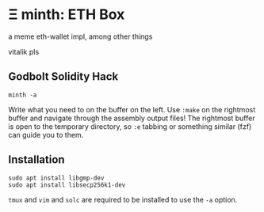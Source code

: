 # Ξ minth: ETH Box

a meme eth-wallet impl, among other things

vitalik pls

## Godbolt Solidity Hack

`minth -a`

Write what you need to on the buffer on the left. Use `:make` on the rightmost buffer and navigate through the assembly output files! The rightmost buffer is open to the temporary directory, so `:e` tabbing or something similar (fzf) can guide you to them.

## Installation

```
sudo apt install libgmp-dev
sudo apt install libsecp256k1-dev
```

`tmux` and `vim` and `solc` are required to be installed to use the `-a` option.
